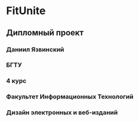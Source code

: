 # FitUnite

## Дипломный проект
### Даниил Язвинский
### БГТУ
### 4 курс
### Факультет Информационных Технологий
### Дизайн электронных и веб-изданий